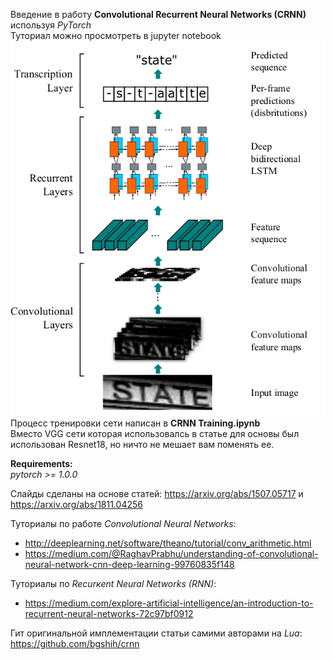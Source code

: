 Введение в работу __Convolutional Recurrent Neural Networks (CRNN)__ используя _PyTorch_  
Туториал можно просмотреть в jupyter notebook  
![Alt text](imgs/crnn-archit.png?raw=true "Original CRNN Architecure")  
Процесс тренировки сети написан в __CRNN Training.ipynb__   
Вместо VGG сети которая использовалсь в статье для основы был использован Resnet18, но ничто не мешает вам поменять ее.  
 
__Requirements:__   
_pytorch >= 1.0.0_  

Слайды сделаны на основе статей: https://arxiv.org/abs/1507.05717 и https://arxiv.org/abs/1811.04256  

Туториалы по работе _Convolutional Neural Networks_:  
 - http://deeplearning.net/software/theano/tutorial/conv_arithmetic.html  
 - https://medium.com/@RaghavPrabhu/understanding-of-convolutional-neural-network-cnn-deep-learning-99760835f148 

Туториалы по _Recurкent Neural Networks (RNN)_:  
 - https://medium.com/explore-artificial-intelligence/an-introduction-to-recurrent-neural-networks-72c97bf0912  

Гит оригинальной имплементации статьи самими авторами на _Lua_: https://github.com/bgshih/crnn  